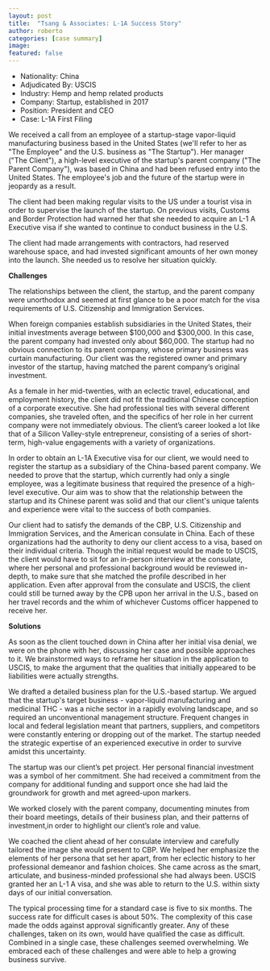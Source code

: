 ```yaml
---
layout: post
title:  "Tsang & Associates: L-1A Success Story" 
author: roberto
categories: [case summary]
image:
featured: false 
---
```


- Nationality: China
- Adjudicated By: USCIS
- Industry: Hemp and hemp related products
- Company: Startup, established in 2017
- Position: President and CEO
- Case: L-1A First Filing

We received a call from an employee of a startup-stage vapor-liquid manufacturing business based in the United States (we'll refer to her as "The Employee" and the U.S. business as "The Startup").  Her manager ("The Client"), a high-level executive of the startup's parent company ("The Parent Company"), was based in China and had been refused entry into the United States.  The employee's job and the future of the startup were in jeopardy as a result.

The client had been making regular visits to the US under a tourist visa in order to supervise the launch of the startup. On previous visits, Customs and Border Protection had warned her that she needed to acquire an L-1 A Executive visa if she wanted to continue to conduct business in the U.S. 

The client had made arrangements with contractors, had reserved warehouse space, and had invested significant amounts of her own money into the launch. She needed us to resolve her situation quickly.

**Challenges**

The relationships between the client, the startup, and the parent company were unorthodox and seemed at first glance to be a poor match for the visa requirements of U.S. Citizenship and Immigration Services. 

When foreign companies establish subsidiaries in the United States, their initial investments average between $100,000 and $300,000. In this case, the parent company had invested only about $60,000. The startup had no obvious connection to its parent company, whose primary business was curtain manufacturing. Our client was the registered owner and primary investor of the startup, having matched the parent company’s original investment.

As a female in her mid-twenties, with an eclectic travel, educational, and employment history, the client did not fit the traditional Chinese conception of a corporate executive. She had professional ties with several different companies, she traveled often, and the specifics of her role in her current company were not immediately obvious. The client’s career looked a lot like that of a Silicon Valley-style entrepreneur, consisting of a series of short-term, high-value engagements with a variety of organizations. 

In order to obtain an L-1A Executive visa for our client, we would need to register the startup as a subsidiary of the China-based parent company. We needed to prove that the startup, which currently had only a single employee, was a legitimate business that required the presence of a high-level executive. Our aim was to show that the relationship between the startup and its Chinese parent was solid and that our client's unique talents and experience were vital to the success of both companies.

Our client had to satisfy the demands of the CBP, U.S. Citizenship and Immigration Services, and the American consulate in China. Each of these organizations had the authority to deny our client access to a visa, based on their individual criteria. Though the initial request would be made to USCIS, the client would have to sit for an in-person interview at the consulate, where her personal and professional background would be reviewed in-depth, to make sure that she matched the profile described in her application. Even after approval from the consulate and USCIS, the client could still be turned away by the CPB upon her arrival in the U.S., based on her travel records and the whim of whichever Customs officer happened to receive her.

**Solutions**

As soon as the client touched down in China after her initial visa denial, we were on the phone with her, discussing her case and possible approaches to it.  We brainstormed ways to reframe her situation in the application to USCIS, to make the argument that the qualities that initially appeared to be liabilities were actually strengths.

We drafted a detailed business plan for the U.S.-based startup. We argued that the startup's target business - vapor-liquid manufacturing and medicinal THC - was a niche sector in a rapidly evolving landscape, and so required an unconventional management structure. Frequent changes in local and federal legislation meant that partners, suppliers, and competitors were constantly entering or dropping out of the market. The startup needed the strategic expertise of an experienced executive in order to survive amidst this uncertainty. 

The startup was our client’s pet project. Her personal financial investment was a symbol of her commitment. She had received a commitment from the company for additional funding and support once she had laid the groundwork for growth and met agreed-upon markers.

We worked closely with the parent company, documenting minutes from their board meetings, details of their business plan, and their patterns of investment,in order to highlight our client’s role and value. 

We coached the client ahead of her consulate interview and carefully tailored the image she would present to CBP. We helped her emphasize the elements of her persona that set her apart,  from her eclectic history to her professional demeanor and fashion choices. She came across as the smart, articulate, and business-minded professional she had always been.  USCIS granted her an L-1 A visa, and she was able to return to the U.S. within sixty days of our initial conversation.

The typical processing time for a standard case is five to six months.  The success rate for difficult cases is about 50%. The complexity of this case made the odds against approval significantly greater. Any of these challenges, taken on its own, would have qualified the case as difficult.  Combined in a single case, these challenges seemed overwhelming. We embraced each of these challenges and were able to help a growing business survive.